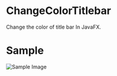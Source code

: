 # ChangeColorTitlebar
Change the color of title bar In JavaFX.

# Sample
![Sample Image](image/sample.png)
